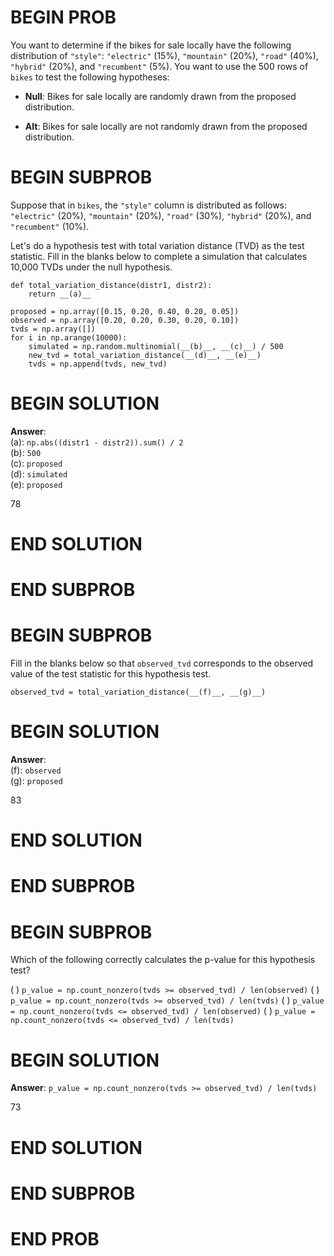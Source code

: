 # BEGIN PROB

You want to determine if the bikes for sale locally have the following
distribution of `"style"`: `"electric"` (15%), `"mountain"` (20%),
`"road"` (40%), `"hybrid"` (20%), and `"recumbent"` (5%). You want to
use the 500 rows of `bikes` to test the following hypotheses:

-   **Null**: Bikes for sale locally are randomly drawn from the
    proposed distribution.

-   **Alt**: Bikes for sale locally are not randomly drawn from the
    proposed distribution.

# BEGIN SUBPROB

Suppose that in `bikes`, the `"style"` column is distributed as follows:
`"electric"` (20%), `"mountain"` (20%), `"road"` (30%), `"hybrid"`
(20%), and `"recumbent"` (10%).

Let's do a hypothesis test with total variation distance (TVD) as the
test statistic. Fill in the blanks below to complete a simulation that
calculates 10,000 TVDs under the null hypothesis.

    def total_variation_distance(distr1, distr2):
        return __(a)__

    proposed = np.array([0.15, 0.20, 0.40, 0.20, 0.05])
    observed = np.array([0.20, 0.20, 0.30, 0.20, 0.10])
    tvds = np.array([])
    for i in np.arange(10000):
        simulated = np.random.multinomial(__(b)__, __(c)__) / 500
        new_tvd = total_variation_distance(__(d)__, __(e)__)
        tvds = np.append(tvds, new_tvd)

# BEGIN SOLUTION
**Answer**:\
(a): `np.abs((distr1 - distr2)).sum() / 2`\
(b): `500`\
(c): `proposed`\
(d): `simulated`\
(e): `proposed`

<average>78</average>

# END SOLUTION

# END SUBPROB

# BEGIN SUBPROB

Fill in the blanks below so that `observed_tvd` corresponds to the
observed value of the test statistic for this hypothesis test.

    observed_tvd = total_variation_distance(__(f)__, __(g)__)

# BEGIN SOLUTION
**Answer**:\
(f): `observed`\
(g): `proposed`

<average>83</average>

# END SOLUTION

# END SUBPROB

# BEGIN SUBPROB

Which of the following correctly calculates the p-value for this
hypothesis test?

( ) `p_value = np.count_nonzero(tvds >= observed_tvd) / len(observed)`
( ) `p_value = np.count_nonzero(tvds >= observed_tvd) / len(tvds)`
( ) `p_value = np.count_nonzero(tvds <= observed_tvd) / len(observed)`
( ) `p_value = np.count_nonzero(tvds <= observed_tvd) / len(tvds)`

# BEGIN SOLUTION

**Answer**: `p_value = np.count_nonzero(tvds >= observed_tvd) / len(tvds)`

<average>73</average>

# END SOLUTION

# END SUBPROB

# END PROB